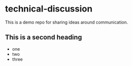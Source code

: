 # technical-discussion
This is a demo repo for sharing ideas around communication.


## This is a second heading

* one
* two
* three
